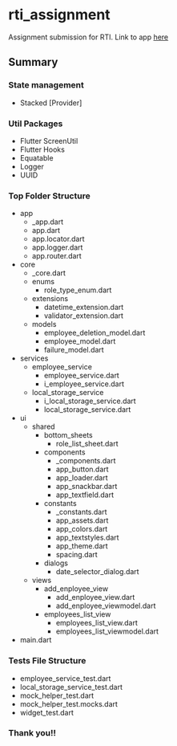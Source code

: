 # rti_assignment

Assignment submission for RTI. Link to app [here]('https://drive.google.com/file/d/1SIzu9bQjrt6IpoXrqFooFb9ycm5Go-HY/view?usp=sharing')

## Summary
### State management
- Stacked [Provider]

### Util Packages
- Flutter ScreenUtil
- Flutter Hooks
- Equatable
- Logger
- UUID

### Top Folder Structure
- app
    - _app.dart
    - app.dart
    - app.locator.dart
    - app.logger.dart
    - app.router.dart
- core
    - _core.dart
    - enums
        - role_type_enum.dart
    - extensions
        - datetime_extension.dart
        - validator_extension.dart
    - models
        - employee_deletion_model.dart
        - employee_model.dart
        - failure_model.dart
- services
    - employee_service
        - employee_service.dart
        - i_employee_service.dart
    - local_storage_service
        - i_local_storage_service.dart
        - local_storage_service.dart
- ui
    - shared
        - bottom_sheets
            - role_list_sheet.dart
        - components
            - _components.dart
            - app_button.dart
            - app_loader.dart
            - app_snackbar.dart
            - app_textfield.dart
        - constants
            - _constants.dart
            - app_assets.dart
            - app_colors.dart
            - app_textstyles.dart
            - app_theme.dart
            - spacing.dart
        - dialogs
            - date_selector_dialog.dart
    - views
        - add_enployee_view
            - add_enployee_view.dart
            - add_enployee_viewmodel.dart
        - employees_list_view
            - employees_list_view.dart
            - employees_list_viewmodel.dart
- main.dart

### Tests File Structure
- employee_service_test.dart
- local_storage_service_test.dart
- mock_helper_test.dart
- mock_helper_test.mocks.dart
- widget_test.dart

### Thank you!!


